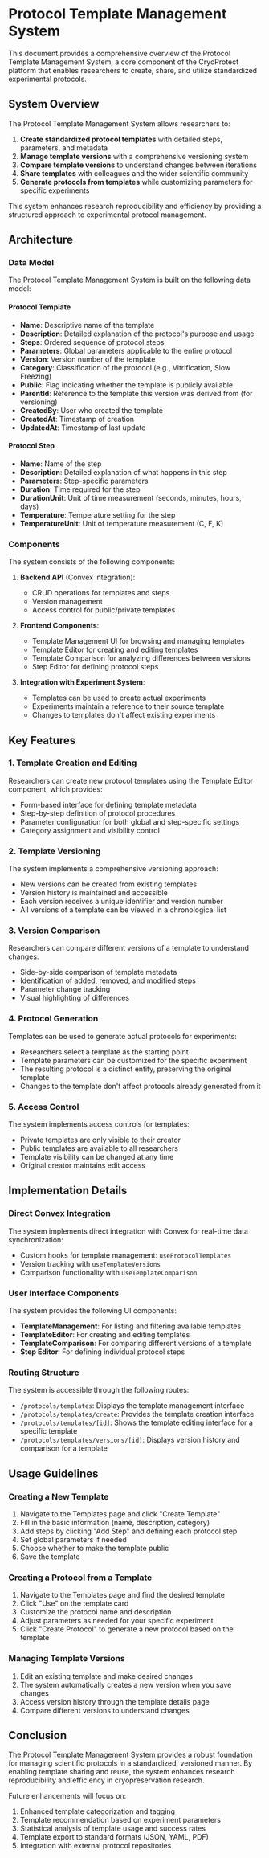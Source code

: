 # Protocol Template Management System

This document provides a comprehensive overview of the Protocol Template Management System, a core component of the CryoProtect platform that enables researchers to create, share, and utilize standardized experimental protocols.

## System Overview

The Protocol Template Management System allows researchers to:

1. **Create standardized protocol templates** with detailed steps, parameters, and metadata
2. **Manage template versions** with a comprehensive versioning system
3. **Compare template versions** to understand changes between iterations
4. **Share templates** with colleagues and the wider scientific community
5. **Generate protocols from templates** while customizing parameters for specific experiments

This system enhances research reproducibility and efficiency by providing a structured approach to experimental protocol management.

## Architecture

### Data Model

The Protocol Template Management System is built on the following data model:

#### Protocol Template
- **Name**: Descriptive name of the template
- **Description**: Detailed explanation of the protocol's purpose and usage
- **Steps**: Ordered sequence of protocol steps
- **Parameters**: Global parameters applicable to the entire protocol
- **Version**: Version number of the template
- **Category**: Classification of the protocol (e.g., Vitrification, Slow Freezing)
- **Public**: Flag indicating whether the template is publicly available
- **ParentId**: Reference to the template this version was derived from (for versioning)
- **CreatedBy**: User who created the template
- **CreatedAt**: Timestamp of creation
- **UpdatedAt**: Timestamp of last update

#### Protocol Step
- **Name**: Name of the step
- **Description**: Detailed explanation of what happens in this step
- **Parameters**: Step-specific parameters
- **Duration**: Time required for the step
- **DurationUnit**: Unit of time measurement (seconds, minutes, hours, days)
- **Temperature**: Temperature setting for the step
- **TemperatureUnit**: Unit of temperature measurement (C, F, K)

### Components

The system consists of the following components:

1. **Backend API** (Convex integration):
   - CRUD operations for templates and steps
   - Version management
   - Access control for public/private templates

2. **Frontend Components**:
   - Template Management UI for browsing and managing templates
   - Template Editor for creating and editing templates
   - Template Comparison for analyzing differences between versions
   - Step Editor for defining protocol steps

3. **Integration with Experiment System**:
   - Templates can be used to create actual experiments
   - Experiments maintain a reference to their source template
   - Changes to templates don't affect existing experiments

## Key Features

### 1. Template Creation and Editing

Researchers can create new protocol templates using the Template Editor component, which provides:

- Form-based interface for defining template metadata
- Step-by-step definition of protocol procedures
- Parameter configuration for both global and step-specific settings
- Category assignment and visibility control

### 2. Template Versioning

The system implements a comprehensive versioning approach:

- New versions can be created from existing templates
- Version history is maintained and accessible
- Each version receives a unique identifier and version number
- All versions of a template can be viewed in a chronological list

### 3. Version Comparison

Researchers can compare different versions of a template to understand changes:

- Side-by-side comparison of template metadata
- Identification of added, removed, and modified steps
- Parameter change tracking
- Visual highlighting of differences

### 4. Protocol Generation

Templates can be used to generate actual protocols for experiments:

- Researchers select a template as the starting point
- Template parameters can be customized for the specific experiment
- The resulting protocol is a distinct entity, preserving the original template
- Changes to the template don't affect protocols already generated from it

### 5. Access Control

The system implements access controls for templates:

- Private templates are only visible to their creator
- Public templates are available to all researchers
- Template visibility can be changed at any time
- Original creator maintains edit access

## Implementation Details

### Direct Convex Integration

The system implements direct integration with Convex for real-time data synchronization:

- Custom hooks for template management: `useProtocolTemplates`
- Version tracking with `useTemplateVersions`
- Comparison functionality with `useTemplateComparison`

### User Interface Components

The system provides the following UI components:

- **TemplateManagement**: For listing and filtering available templates
- **TemplateEditor**: For creating and editing templates
- **TemplateComparison**: For comparing different versions of a template
- **Step Editor**: For defining individual protocol steps

### Routing Structure

The system is accessible through the following routes:

- `/protocols/templates`: Displays the template management interface
- `/protocols/templates/create`: Provides the template creation interface
- `/protocols/templates/[id]`: Shows the template editing interface for a specific template
- `/protocols/templates/versions/[id]`: Displays version history and comparison for a template

## Usage Guidelines

### Creating a New Template

1. Navigate to the Templates page and click "Create Template"
2. Fill in the basic information (name, description, category)
3. Add steps by clicking "Add Step" and defining each protocol step
4. Set global parameters if needed
5. Choose whether to make the template public
6. Save the template

### Creating a Protocol from a Template

1. Navigate to the Templates page and find the desired template
2. Click "Use" on the template card
3. Customize the protocol name and description
4. Adjust parameters as needed for your specific experiment
5. Click "Create Protocol" to generate a new protocol based on the template

### Managing Template Versions

1. Edit an existing template and make desired changes
2. The system automatically creates a new version when you save changes
3. Access version history through the template details page
4. Compare different versions to understand changes

## Conclusion

The Protocol Template Management System provides a robust foundation for managing scientific protocols in a standardized, versioned manner. By enabling template sharing and reuse, the system enhances research reproducibility and efficiency in cryopreservation research.

Future enhancements will focus on:

1. Enhanced template categorization and tagging
2. Template recommendation based on experiment parameters
3. Statistical analysis of template usage and success rates
4. Template export to standard formats (JSON, YAML, PDF)
5. Integration with external protocol repositories